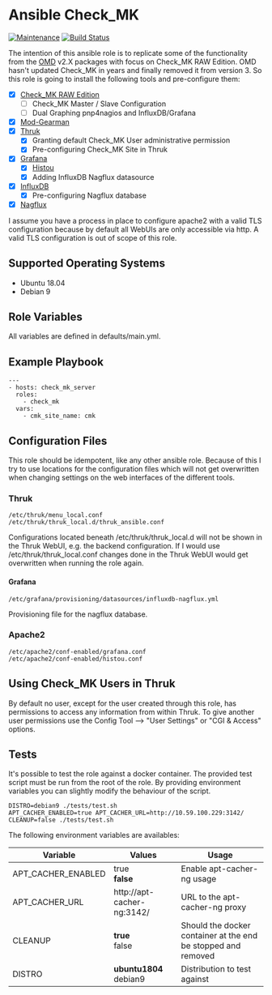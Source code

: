 # Ansible Check_MK

[![Maintenance](https://img.shields.io/maintenance/yes/2020.svg)](https://github.com/Madic-/ansible-check_mk) [![Build Status](https://travis-ci.org/Madic-/ansible-check_mk.svg?branch=master)](https://travis-ci.org/Madic-/ansible-check_mk)

The intention of this ansible role is to replicate some of the functionality from the [OMD](https://labs.consol.de/de/omd/) v2.X packages with focus on Check_MK RAW Edition. OMD hasn't updated Check_MK in years and finally removed it from version 3. So this role is going to install the following tools and pre-configure them:

* [x] [Check_MK RAW Edition](https://mathias-kettner.de)
  * [ ] Check_MK Master / Slave Configuration
  * [ ] Dual Graphing pnp4nagios and InfluxDB/Grafana
* [x] [Mod-Gearman](https://mod-gearman.org/)
* [x] [Thruk](https://www.thruk.org)
  * [x] Granting default Check_MK User administrative permission
  * [x] Pre-configuring Check_MK Site in Thruk
* [x] [Grafana](https://grafana.com)
  * [x] [Histou](https://github.com/Griesbacher/histou)
  * [x] Adding InfluxDB Nagflux datasource
* [x] [InfluxDB](https://www.influxdata.com)
  * [x] Pre-configuring Nagflux database
* [x] [Nagflux](https://github.com/Griesbacher/nagflux)

I assume you have a process in place to configure apache2 with a valid TLS configuration because by default all WebUIs are only accessible via http. A valid TLS configuration is out of scope of this role.

## Supported Operating Systems

* Ubuntu 18.04
* Debian 9

## Role Variables

All variables are defined in defaults/main.yml.

## Example Playbook

    ---
    - hosts: check_mk_server
      roles:
        - check_mk
      vars:
        - cmk_site_name: cmk

## Configuration Files

This role should be idempotent, like any other ansible role. Because of this I try to use locations for the configuration files which will not get overwritten when changing settings on the web interfaces of the different tools.

### Thruk

    /etc/thruk/menu_local.conf
    /etc/thruk/thruk_local.d/thruk_ansible.conf

Configurations located beneath /etc/thruk/thruk_local.d will not be shown in the Thruk WebUI, e.g. the backend configuration. If I would use /etc/thruk/thruk_local.conf changes done in the Thruk WebUI would get overwritten when running the role again.

#### Grafana

    /etc/grafana/provisioning/datasources/influxdb-nagflux.yml

Provisioning file for the nagflux database.

### Apache2

    /etc/apache2/conf-enabled/grafana.conf
    /etc/apache2/conf-enabled/histou.conf

## Using Check_MK Users in Thruk

By default no user, except for the user created through this role, has permissions to access any information from within Thruk. To give another user permissions use the Config Tool --> "User Settings" or "CGI & Access" options.

## Tests

It's possible to test the role against a docker container. The provided test script must be run from the root of the role. By providing environment variables you can slightly modify the behaviour of the script.

    DISTRO=debian9 ./tests/test.sh
    APT_CACHER_ENABLED=true APT_CACHER_URL=http://10.59.100.229:3142/ CLEANUP=false ./tests/test.sh

The following environment variables are availables:

| Variable           | Values                     | Usage                                                         |
| ------------------ | -------------------------- | ------------------------------------------------------------- |
| APT_CACHER_ENABLED | true<br>**false**          | Enable apt-cacher-ng usage                                    |
| APT_CACHER_URL     | http://apt-cacher-ng:3142/ | URL to the apt-cacher-ng proxy                                |
| CLEANUP            | **true**<br>false          | Should the docker container at the end be stopped and removed |
| DISTRO             | **ubuntu1804**<br>debian9  | Distribution to test against                                  |
